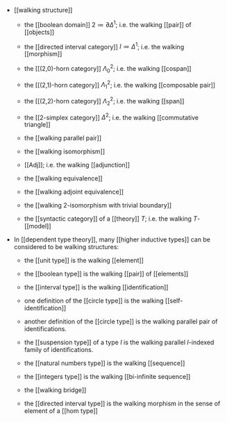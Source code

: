 
* [[walking structure]]

  * the [[boolean domain]] $2 \coloneqq \partial \Delta^1$; i.e. the walking [[pair]] of [[objects]]

  * the [[directed interval category]] $I \coloneqq \Delta^1$; i.e. the walking [[morphism]]

  * the [[(2,0)-horn category]] $\Lambda_0^2$; i.e. the walking [[cospan]]

  * the [[(2,1)-horn category]] $\Lambda_1^2$; i.e. the walking [[composable pair]]

  * the [[(2,2)-horn category]] $\Lambda_2^2$; i.e. the walking [[span]] 

  * the [[2-simplex category]] $\Delta^2$; i.e. the walking [[commutative triangle]]

  * the [[walking parallel pair]]

  * the [[walking isomorphism]]

  * [[Adj]]; i.e. the walking [[adjunction]]

  * the [[walking equivalence]]

  * the [[walking adjoint equivalence]]

  * the [[walking 2-isomorphism with trivial boundary]]

  * the [[syntactic category]] of a [[theory]] $T$; i.e. the walking $T$-[[model]]

* In [[dependent type theory]], many [[higher inductive types]] can be considered to be walking structures:

  * the [[unit type]] is the walking [[element]]

  * the [[boolean type]] is the walking [[pair]] of [[elements]]

  * the [[interval type]] is the walking [[identification]]

  * one definition of the [[circle type]] is the walking [[self-identification]]

  * another definition of the [[circle type]] is the walking parallel pair of identifications. 

  * the [[suspension type]] of a type $I$ is the walking parallel $I$-indexed family of identifications. 

  * the [[natural numbers type]] is the walking [[sequence]]

  * the [[integers type]] is the walking [[bi-infinite sequence]]

  * the [[walking bridge]]

  * the [[directed interval type]] is the walking morphism in the sense of element of a [[hom type]]